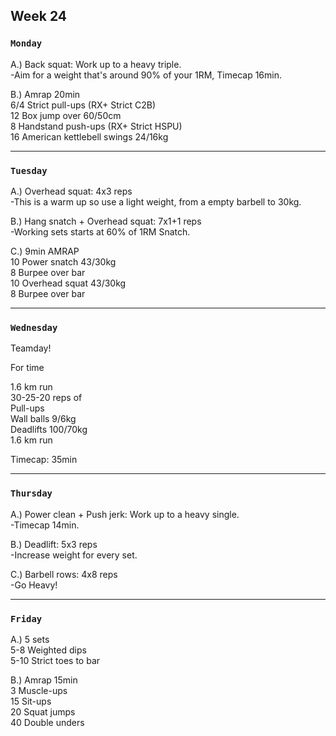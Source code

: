 ## Week 24   

### `Monday`     
A.) Back squat: Work up to a heavy triple.  
-Aim for a weight that's around 90% of your 1RM, Timecap 16min.  

B.) Amrap 20min  
6/4 Strict pull-ups (RX+ Strict C2B)   
12 Box jump over 60/50cm  
8 Handstand push-ups (RX+ Strict HSPU)  
16 American kettlebell swings 24/16kg    
  
  

---
### `Tuesday`

A.) Overhead squat: 4x3 reps  
-This is a warm up so use a light weight, from a empty barbell to 30kg.  

B.) Hang snatch + Overhead squat: 7x1+1 reps  
-Working sets starts at 60% of 1RM Snatch.  

C.) 9min AMRAP  
10 Power snatch 43/30kg  
8 Burpee over bar  
10 Overhead squat 43/30kg  
8 Burpee over bar  
  



----
### `Wednesday`
Teamday! 

For time 

1.6 km run  
30-25-20 reps of   
Pull-ups  
Wall balls 9/6kg   
Deadlifts 100/70kg  
1.6 km run   

Timecap: 35min  
  

----
### `Thursday`  

A.) Power clean + Push jerk: Work up to a heavy single.  
-Timecap 14min.   

B.) Deadlift: 5x3 reps   
-Increase weight for every set.  

C.) Barbell rows: 4x8 reps  
-Go Heavy!     

---
### `Friday` 
A.) 5 sets   
5-8 Weighted dips   
5-10 Strict toes to bar   

B.) Amrap 15min   
3 Muscle-ups  
15 Sit-ups  
 20 Squat jumps  
40 Double unders    